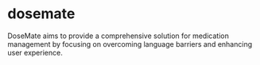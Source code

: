 # dosemate
DoseMate aims to provide a comprehensive solution for medication management by focusing on overcoming language barriers and enhancing user experience.
